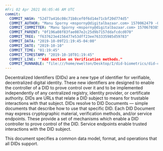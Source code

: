 ```yaml
---
#Fri 02 Apr 2021 06:05:46 AM UTC
commit:
  COMMIT_HASH: "52d77a416c08c71b8cef0f6d14e71cbf20d774d5"
  COMMIT_AUTHOR: "Manu Sporny <msporny@digitalbazaar.com> 1570062479 -0400"
  COMMIT_COMMITTER: "Manu Sporny <msporny@digitalbazaar.com> 1570670385 -0400"
  COMMIT_PARENT: "0f196a08f83fae087e2c25d9b7157ddafcdcd070"
  COMMIT_TREE: "f637623e4156477e53dff23ee763335985d59783"
  COMMIT_DATA: "2019-10-09T21:19:45-04:00"
  COMMIT_DATE: "2019-10-10"
  COMMIT_TIME: "01:19:45"
  COMMIT_TIMESTAMP: "2019-10-10T01:19:45"
  COMMIT_LINE: ""Add section on Verification methods."
  COMMIT_RUNNABLE: "file:///home/ewelton/Desktop/I/did-biometrics/did-core-dataset/analysis/gitinfo/52d77a416c08c71b8cef0f6d14e71cbf20d774d5/snapshot/index.html"
---
```


<section id="abstract">
<p>
Decentralized Identifiers (DIDs) are a new type of identifier for
verifiable, decentralized digital identity. These new identifiers
are designed to enable the controller of a DID to prove control over
it and to be implemented independently of any centralized registry,
identity provider, or certificate authority. DIDs are URLs that relate
a <a>DID subject</a> to means for trustable interactions with that subject.
DIDs resolve to DID Documents — simple documents that describe how to
use that specific DID. Each DID Document may express cryptographic
material, verification methods, and/or service endpoints. These provide
a set of mechanisms which enable a <a>DID controller</a> to prove control of the
DID. Service endpoints enable trusted interactions with the <a>DID subject</a>.
    </p>
<p>
This document specifies a common data model, format, and operations that
all DIDs support.
    </p>
</section>
